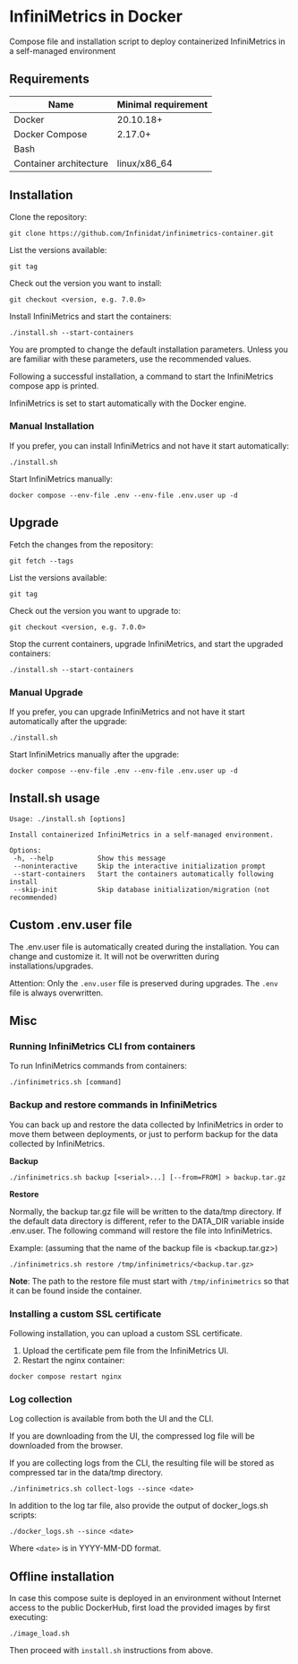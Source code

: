 # InfiniMetrics in Docker

Compose file and installation script to deploy containerized InfiniMetrics in a self-managed environment

## Requirements

Name | Minimal requirement
--- | --- |
Docker | 20.10.18+	
Docker Compose | 2.17.0+	
Bash |
Container architecture | linux/x86_64

## Installation

Clone the repository:
```
git clone https://github.com/Infinidat/infinimetrics-container.git
```

List the versions available:
```
git tag
```

Check out the version you want to install:
```
git checkout <version, e.g. 7.0.0>
```

Install InfiniMetrics and start the containers:
```
./install.sh --start-containers
```

You are prompted to change the default installation parameters. Unless you are familiar with these parameters, use the recommended values.

Following a successful installation, a command to start the InfiniMetrics compose app is printed.

InfiniMetrics is set to start automatically with the Docker engine. 

### Manual Installation

If you prefer, you can install InfiniMetrics and not have it start automatically:

```
./install.sh
```

Start InfiniMetrics manually:

```
docker compose --env-file .env --env-file .env.user up -d
```

## Upgrade 

Fetch the changes from the repository:

```
git fetch --tags
```

List the versions available:
```
git tag
```

Check out the version you want to upgrade to:
```
git checkout <version, e.g. 7.0.0>
```

Stop the current containers, upgrade InfiniMetrics, and start the upgraded containers:
```
./install.sh --start-containers
```

### Manual Upgrade

If you prefer, you can upgrade InfiniMetrics and not have it start automatically after the upgrade:

```
./install.sh
```

Start InfiniMetrics manually after the upgrade:

```
docker compose --env-file .env --env-file .env.user up -d
```

## Install.sh usage

```
Usage: ./install.sh [options]

Install containerized InfiniMetrics in a self-managed environment.

Options:
 -h, --help           Show this message
 --noninteractive     Skip the interactive initialization prompt
 --start-containers   Start the containers automatically following install
 --skip-init          Skip database initialization/migration (not recommended)
```

## Custom .env.user file

The .env.user file is automatically created during the installation. You can change and customize it. It will not be overwritten during installations/upgrades.

Attention: Only the `.env.user` file is preserved during upgrades. The `.env` file is always overwritten.

## Misc

### Running InfiniMetrics CLI from containers

To run InfiniMetrics commands from containers:

    ./infinimetrics.sh [command]

### Backup and restore commands in InfiniMetrics

You can back up and restore the data collected by InfiniMetrics in order to move them between deployments, or just to perform backup for the data collected by InfiniMetrics.

**Backup**

```
./infinimetrics.sh backup [<serial>...] [--from=FROM] > backup.tar.gz
```

**Restore**

Normally, the backup tar.gz file will be written to the data/tmp directory. If the default data directory is different, refer to the DATA_DIR variable inside .env.user.
The following command will restore the file into InfiniMetrics.

Example: (assuming that the name of the backup file is <backup.tar.gz>)
```
./infinimetrics.sh restore /tmp/infinimetrics/<backup.tar.gz>
```

**Note**: The path to the restore file must start with `/tmp/infinimetrics` so that it can be found inside the container.


### Installing a custom SSL certificate

Following installation, you can upload a custom SSL certificate.

1. Upload the certificate pem file from the InfiniMetrics UI.
2. Restart the nginx container:
```
docker compose restart nginx
```

### Log collection

Log collection is available from both the UI and the CLI.

If you are downloading from the UI, the compressed log file will be downloaded from the browser.

If you are collecting logs from the CLI, the resulting file will be stored as compressed tar in the data/tmp directory.

    ./infinimetrics.sh collect-logs --since <date>

In addition to the log tar file, also provide the output of docker_logs.sh scripts:

    ./docker_logs.sh --since <date>

Where `<date>` is in YYYY-MM-DD format. 

## Offline installation

In case this compose suite is deployed in an environment without Internet access to the public DockerHub, first load the provided images by first executing:

    ./image_load.sh

Then proceed with `install.sh` instructions from above.
